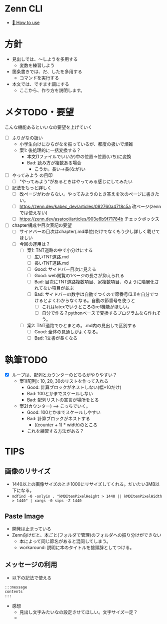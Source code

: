 # Zenn CLI

* [📘 How to use](https://zenn.dev/zenn/articles/zenn-cli-guide)

# 方針
- 見出しでは、〜しようを多用する
  - 変数を練習しよう
- 箇条書きでは、だ、したを多用する
  - コマンドを実行する
- 本文では、ですます調にする
  - ここから、作り方を説明します。

# メタTODO・要望
こんな機能あるといいなの要望を上げていく
- [ ] ふりがなの扱い
  - 小学生向けにひらがなを振っているが、都度の扱いで煩雑
  - 案1: 後処理的に一括変換する？
    - 本文(1ファイルでいいか)中の位置->位置(いち)に変換
    - Bad: 読み方が複数ある場合
      - こうか。長い->長(なが)い
- [ ] やってみよう の目印
  - [ ] "やってみよう"があるときはやってみる感じにしてみたい
- [ ] 記法をもっと詳しく
  - [ ] 改ページがわからない。やってみようのとき答えを次のページに書きたい。
  - [ ] https://zenn.dev/kabec_dev/articles/082760a4718c5a 改ページ(zennでは使えない)
  - [ ] https://zenn.dev/asatooi/articles/903e6b9f71784b チェックボックス
- [ ] chapter構成や目次表記の要望
  - [ ] サイドバーの目次はchapter(.md単位)だけでなくもう少し詳しく載せてほしい
  - [ ] 今回の運用は？
    - [ ] 案1: TNT道路の中で小分けにする
      - [ ] 広いTNT道路.md
      - [ ] 長いTNT道路.md
      - [ ] Good: サイドバー目次に見える
      - [ ] Good: web閲覧の1ページの長さが抑えられる
      - [ ] Bad: 目次にTNT道路複数項目、家複数項目、のように階層化されてない項目が並ぶ
      - [ ] Bad: サイドバーの数字は自動でつくので節番号(3.1)を自分でつけるとよくわからなくなる。自動の節番号を使うと
        - [ ] これはlatexでいうところのref機能がほしい。
        - [ ] 自分で作る？pythonベースで変換するプログラムなら作れそう。
    - [ ] 案2: TNT道路でひとまとめ。.md内の見出しで区別する
      - [ ] Good: 全体の見通しがよくなる。
      - [ ] Bad: 1文書が長くなる

# 執筆TODO
- [x] ループは、配列とカウンターのどちらがやりやすい？
  - 案1(配列): 10, 20, 30のリストを作って入れる
    - Good: 計算ブロックがネストしない(幅+10だけ)
    - Bad: 100とかまでスケールしない
    - Bad: 配列リストの宣言が場所をとる
  - 案2(カウンター) --> こっちでいく。
    - Good: 100とかまでスケールしやすい
    - Bad: 計算ブロックがネストする
      - ((counter + 1) * width)のところ
    - これを練習する方法がある？

# TIPS
## 画像のリサイズ
- 1440以上の画像サイズのとき1000にリサイズしてくれる。だいたい3MB以下になる。
- `mdfind -0 -onlyin . "kMDItemPixelHeight > 1440 || kMDItemPixelWidth > 1440" | xargs -0 sips -Z 1440`

## Paste Image
- 開発は止まっている
- Zenn向けだと、本ごと(フォルダで管理)のフォルダへの振り分けができない
  - 本によって同じ節名があると混同してしまう。
  - workaround: 説明に本のタイトルを接頭辞としてつける。

## メッセージの利用
- 以下の記法で使える
```
:::message
contents
:::
```
- 感想
  - 見出し文字みたいなの設定させてほしい。文字サイズ一定？
  - 